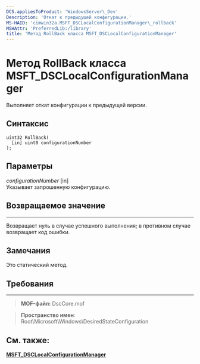 ```yaml
---
DCS.appliesToProduct: 'WindowsServer\_Dev'
Description: 'Откат к предыдущей конфигурации.'
MS-HAID: 'cimwin32a.MSFT_DSCLocalConfigurationManager\_rollback'
MSHAttr: 'PreferredLib:/library'
title: 'Метод RollBack класса MSFT_DSCLocalConfigurationManager'
---
```


# Метод RollBack класса MSFT_DSCLocalConfigurationManager

Выполняет откат конфигурации к предыдущей версии.

Синтаксис
------

```mof
uint32 RollBack(
  [in] uint8 configurationNumber
);
```

Параметры
----------

*configurationNumber* \[in\]  
Указывает запрошенную конфигурацию. 

## Возвращаемое значение
------------

Возвращает нуль в случае успешного выполнения; в противном случае возвращает код ошибки.

## Замечания

Это статический метод.

## Требования
------------
>**MOF-файл:** DscCore.mof

>**Пространство имен**: Root\Microsoft\Windows\DesiredStateConfiguration


## См. также:


[**MSFT_DSCLocalConfigurationManager**](msft-dsclocalconfigurationmanager.md)


 

 





<!--HONumber=Apr16_HO2-->


